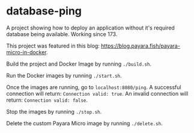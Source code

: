 # database-ping

A project showing how to deploy an application without it's
required database being available. Working since 173.

This project was featured in this blog: https://blog.payara.fish/payara-micro-in-docker.

Build the project and Docker Image by running `./build.sh`.

Run the Docker images by running `./start.sh`.

Once the images are running, go to `localhost:8080/ping`.
A successful connection will return: `Connection valid: true`.
An invalid connection will return: `Connection valid: false`.

Stop the images by running `./stop.sh`.

Delete the custom Payara Micro image by running `./delete.sh`.
